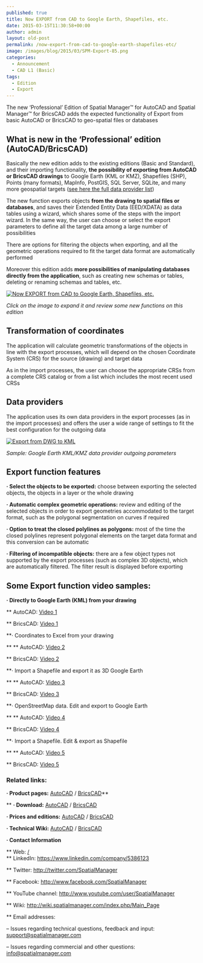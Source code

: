 ```yaml
---
published: true
title: Now EXPORT from CAD to Google Earth, Shapefiles, etc.
date: 2015-03-15T11:30:58+00:00
author: admin
layout: old-post
permalink: /now-export-from-cad-to-google-earth-shapefiles-etc/
image: /images/blog/2015/03/SPM-Export-85.png
categories:
  - Announcement
  - CAD L1 (Basic)
tags:
  - Edition
  - Export
---
```

The new &#8216;Professional&#8217; Edition of Spatial Manager™ for AutoCAD and Spatial Manager™ for BricsCAD adds the expected functionality of Export from basic AutoCAD or BricsCAD to geo-spatial files or databases<!--more-->

## What is new in the &#8216;Professional&#8217; edition (AutoCAD/BricsCAD)

Basically the new edition adds to the existing editions (Basic and Standard), and their importing functionality, **the possibility of exporting from AutoCAD or BricsCAD drawings** to Google Earth (KML or KMZ), Shapefiles (SHP), Points (many formats), MapInfo, PostGIS, SQL Server, SQLite, and many more geospatial targets (<a title="Spatial Manager Data Providers" href="http://wiki.spatialmanager.com/index.php/Spatial_Manager%E2%84%A2_for_AutoCAD_-_FAQs:_Providers" target="_blank" rel="nofollow">see here the full data provider list</a>)

The new function exports objects **from the drawing to spatial files or databases**, and saves their Extended Entity Data (EED/XDATA) as data tables using a wizard, which shares some of the steps with the import wizard. In the same way, the user can choose or select the export parameters to define all the target data among a large number of possibilities

There are options for filtering the objects when exporting, and all the geometric operations required to fit the target data format are automatically performed

Moreover this edition adds **more possibilities of manipulating databases directly from the application**, such as creating new schemas or tables, deleting or renaming schemas and tables, etc.

<a href="/images/blog/2015/03/Now-EXPORT-from-CAD-to-Google-Earth-Shapefiles-etc..png" target="_blank" rel="nofollow"><img src="/images/blog/2015/03/Now-EXPORT-from-CAD-to-Google-Earth-Shapefiles-etc..png" alt="Now EXPORT from CAD to Google Earth, Shapefiles, etc." width="625" height="434" srcset="/images/blog/2015/03/Now-EXPORT-from-CAD-to-Google-Earth-Shapefiles-etc..png 950w, /images/blog/2015/03/Now-EXPORT-from-CAD-to-Google-Earth-Shapefiles-etc.-300x208.png 300w, /images/blog/2015/03/Now-EXPORT-from-CAD-to-Google-Earth-Shapefiles-etc.-624x432.png 624w" sizes="(max-width: 625px) 100vw, 625px" /></a>

_Click on the image to expand it and review some new functions on this edition_

## Transformation of coordinates

The application will calculate geometric transformations of the objects in line with the export processes, which will depend on the chosen Coordinate System (CRS) for the source (drawing) and target data

As in the import processes, the user can choose the appropriate CRSs from a complete CRS catalog or from a list which includes the most recent used CRSs

## Data providers

The application uses its own data providers in the export processes (as in the import processes) and offers the user a wide range of settings to fit the best configuration for the outgoing data

<p>
  <a href="/images/blog/2015/03/Export-from-DWG-to-KML.png" target="_blank" rel="nofollow"><img src="/images/blog/2015/03/Export-from-DWG-to-KML.png" alt="Export from DWG to KML" width="567" height="574" srcset="/images/blog/2015/03/Export-from-DWG-to-KML.png 567w, /images/blog/2015/03/Export-from-DWG-to-KML-296x300.png 296w" sizes="(max-width: 567px) 100vw, 567px" /></a>
</p>

_Sample: Google Earth KML/KMZ data provider outgoing parameters_

## Export function features

**· Select the objects to be exported:** choose between exporting the selected objects, the objects in a layer or the whole drawing
  
**· Automatic complex geometric operations:** review and editing of the selected objects in order to export geometries accommodated to the target format, such as the polygonal segmentation on curves if required
  
**· Option to treat the closed polylines as polygons:** most of the time the closed polylines represent polygonal elements on the target data format and this conversion can be automatic
  
**· Filtering of incompatible objects:** there are a few object types not supported by the export processes (such as complex 3D objects), which are automatically filtered. The filter result is displayed before exporting

## Some Export function video samples:

**· Directly to Google Earth (KML) from your drawing**
  
** AutoCAD: <a href="http://youtu.be/d61V8wQLYaI?rel=0" target="_blank" rel="nofollow">Video 1</a>
  
** BricsCAD: <a href="http://youtu.be/MCsdcmdNo1M?rel=0" target="_blank" rel="nofollow">Video 1</a>
  
**· Coordinates to Excel from your drawing
  
** ** AutoCAD: <a href="http://youtu.be/a8a-XZKxcXU?rel=0" target="_blank" rel="nofollow">Video 2</a>
  
** BricsCAD: <a href="http://youtu.be/O6PoducEeKA?rel=0" target="_blank" rel="nofollow">Video 2</a>
  
**· Import a Shapefile and export it as 3D Google Earth
  
** ** AutoCAD: <a href="http://youtu.be/DAGgwmAtoPg?rel=0" target="_blank" rel="nofollow">Video 3</a>
  
** BricsCAD: <a href="http://youtu.be/KpJqHzl5WOM?rel=0" target="_blank" rel="nofollow">Video 3</a>
  
**· OpenStreetMap data. Edit and export to Google Earth
  
** ** AutoCAD: <a href="http://youtu.be/VEFhEfN8LZw?rel=0" target="_blank" rel="nofollow">Video 4</a>
  
** BricsCAD: <a href="http://youtu.be/n-NN2X9Ix7k?rel=0" target="_blank" rel="nofollow">Video 4</a>
  
**· Import a Shapefile. Edit & export as Shapefile
  
** ** AutoCAD: <a href="http://youtu.be/4o8w3V3UY1w?rel=0" target="_blank" rel="nofollow">Video 5</a>
  
** BricsCAD: <a href="http://youtu.be/2Sj_fkYJaMs?rel=0" target="_blank" rel="nofollow">Video 5</a>

### Related links:

**· Product pages:** <a title="Spatial Manager for AutoCAD product page" href="/spm-forautocad/" target="_blank" rel="nofollow">AutoCAD</a> / <a title="Spatial Manager for BricsCAD product page" href="/spm-forbricscad/" target="_blank" rel="nofollow">BricsCAD</a>**
  
** **· Download:** <a title="Spatial Manager for AutoCAD Download" href="/download/spatial-manager-autocad/" target="_blank" rel="nofollow">AutoCAD</a> / <a title="Spatial Manager for BricsCAD Download" href="/download/spatial-manager-bricscad/" target="_blank" rel="nofollow">BricsCAD</a>
  
**· Prices and editions:** <a title="Spatial Manager for AutoCAD prices page" href="/spm-forautocad-prices/" target="_blank" rel="nofollow">AutoCAD</a> / <a title="Spatial Manager for BricsCAD prices page" href="/spm-forbricscad-prices/" target="_blank" rel="nofollow">BricsCAD</a>
  
**· Technical Wiki:** <a title="Spatial Manager for AutoCAD Wiki Introduction" href="http://wiki.spatialmanager.com/index.php/Spatial_Manager%E2%84%A2_for_AutoCAD" target="_blank" rel="nofollow">AutoCAD</a> / <a title="Spatial Manager for BricsCAD Wiki Introduction" href="http://wiki.spatialmanager.com/index.php/Spatial_Manager%E2%84%A2_for_BricsCAD" target="_blank" rel="nofollow">BricsCAD</a>
  
**· Contact Information**
  
** Web: <a title="Spatial Manager Web" href="/" target="_blank" rel="nofollow">/<br /> </a>** LinkedIn: <a title="Spatial Manager on LinkedIn" href="https://www.linkedin.com/company/5386123" target="_blank" rel="nofollow">https://www.linkedin.com/company/5386123</a>
  
** Twitter: <a title="Spatial Manager on Twitter" href="http://twitter.com/SpatialManager" target="_blank" rel="nofollow">http://twitter.com/SpatialManager</a>
  
** Facebook: <a title="Spatial Manager on Facebook" href="http://www.facebook.com/SpatialManager" target="_blank" rel="nofollow">http://www.facebook.com/SpatialManager</a>
  
** YouTube channel: <a title="Spatial Manager YouTube channel" href="http://www.youtube.com/user/SpatialManager" target="_blank" rel="nofollow">http://www.youtube.com/user/SpatialManager</a>
  
** Wiki: <a title="Spatial Manager Wiki" href="http://wiki.spatialmanager.com/index.php/Main_Page" target="_blank" rel="nofollow">http://wiki.spatialmanager.com/index.php/Main_Page</a>
  
** Email addresses:
  
&#8211; Issues regarding technical questions, feedback and input: <a title="Spatial Manager Support" href="mailto:support@spatialmanager.com" target="_blank" rel="nofollow">support@spatialmanager.com</a>
  
&#8211; Issues regarding commercial and other questions: <a title="Spatial Manager Info" href="mailto:info@spatialmanager.com" target="_blank" rel="nofollow">info@spatialmanager.com</a>
